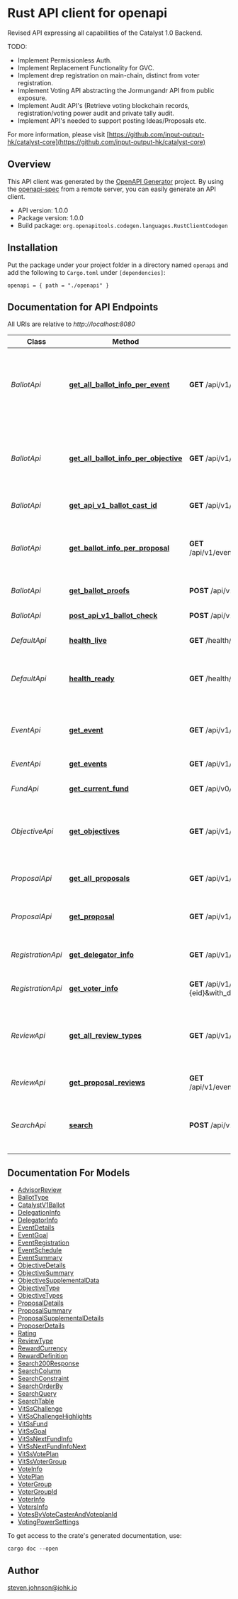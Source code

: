 # Rust API client for openapi

Revised API expressing all capabilities of the Catalyst 1.0 Backend.

TODO:
* Implement Permissionless Auth.
* Implement Replacement Functionality for GVC.
* Implement drep registration on main-chain, distinct from voter registration.
* Implement Voting API abstracting the Jormungandr API from public exposure.
* Implement Audit API's (Retrieve voting blockchain records,  registration/voting power audit and private tally audit.
* Implement API's needed to support posting Ideas/Proposals etc.

For more information, please visit [https://github.com/input-output-hk/catalyst-core](https://github.com/input-output-hk/catalyst-core)

## Overview

This API client was generated by the [OpenAPI Generator](https://openapi-generator.tech) project.  By using the [openapi-spec](https://openapis.org) from a remote server, you can easily generate an API client.

- API version: 1.0.0
- Package version: 1.0.0
- Build package: `org.openapitools.codegen.languages.RustClientCodegen`

## Installation

Put the package under your project folder in a directory named `openapi` and add the following to `Cargo.toml` under `[dependencies]`:

```
openapi = { path = "./openapi" }
```

## Documentation for API Endpoints

All URIs are relative to *http://localhost:8080*

Class | Method | HTTP request | Description
------------ | ------------- | ------------- | -------------
*BallotApi* | [**get_all_ballot_info_per_event**](docs/BallotApi.md#get_all_ballot_info_per_event) | **GET** /api/v1/event/{id}/ballots | Get all ballot information needed to cast a vote associated with an event
*BallotApi* | [**get_all_ballot_info_per_objective**](docs/BallotApi.md#get_all_ballot_info_per_objective) | **GET** /api/v1/event/{id}/objective/{obj_id}/ballots | Get all ballot information needed to cast a vote associated with an objective
*BallotApi* | [**get_api_v1_ballot_cast_id**](docs/BallotApi.md#get_api_v1_ballot_cast_id) | **GET** /api/v1/ballot/cast/{id} | Cast a ballot
*BallotApi* | [**get_ballot_info_per_proposal**](docs/BallotApi.md#get_ballot_info_per_proposal) | **GET** /api/v1/event/{id}/objective/{obj_id}/proposal/{prop_id}/ballot | Get ballot information needed to cast a vote associated with a proposal
*BallotApi* | [**get_ballot_proofs**](docs/BallotApi.md#get_ballot_proofs) | **POST** /api/v1/ballot/proof/{vkey}/{id} | Get Ballot Proof
*BallotApi* | [**post_api_v1_ballot_check**](docs/BallotApi.md#post_api_v1_ballot_check) | **POST** /api/v1/ballot/check | Check Ballot Validity
*DefaultApi* | [**health_live**](docs/DefaultApi.md#health_live) | **GET** /health/live | liveness of the service
*DefaultApi* | [**health_ready**](docs/DefaultApi.md#health_ready) | **GET** /health/ready | readiness of the service to accept incoming requests
*EventApi* | [**get_event**](docs/EventApi.md#get_event) | **GET** /api/v1/event/{id} | Get Individual Voting Event Details
*EventApi* | [**get_events**](docs/EventApi.md#get_events) | **GET** /api/v1/events | Get Voting Events.
*FundApi* | [**get_current_fund**](docs/FundApi.md#get_current_fund) | **GET** /api/v0/fund | Get available fund
*ObjectiveApi* | [**get_objectives**](docs/ObjectiveApi.md#get_objectives) | **GET** /api/v1/event/{id}/objectives | Get objectives to be decided for a Voting Event.
*ProposalApi* | [**get_all_proposals**](docs/ProposalApi.md#get_all_proposals) | **GET** /api/v1/event/{id}/objective/{obj_id}/proposals | Get summary all available proposals
*ProposalApi* | [**get_proposal**](docs/ProposalApi.md#get_proposal) | **GET** /api/v1/event/{id}/objective/{obj_id}/proposal/{prop_id} | Get Individual Proposal data
*RegistrationApi* | [**get_delegator_info**](docs/RegistrationApi.md#get_delegator_info) | **GET** /api/v1/registration/delegations/{sp_key}?event_id={eid} | Get voters info by stake public key
*RegistrationApi* | [**get_voter_info**](docs/RegistrationApi.md#get_voter_info) | **GET** /api/v1/registration/voter/{vkey}?event_id={eid}&with_delegators={flag} | Get voter's info by voting key
*ReviewApi* | [**get_all_review_types**](docs/ReviewApi.md#get_all_review_types) | **GET** /api/v1/event/{id}/objective/{obj_id}/review_types | Get summary all available review types for this objective.
*ReviewApi* | [**get_proposal_reviews**](docs/ReviewApi.md#get_proposal_reviews) | **GET** /api/v1/event/{id}/objective/{obj_id}/proposal/{prop_id}/reviews | Get reviews related to a proposal
*SearchApi* | [**search**](docs/SearchApi.md#search) | **POST** /api/v1/search | Search various resources with various constraints


## Documentation For Models

 - [AdvisorReview](docs/AdvisorReview.md)
 - [BallotType](docs/BallotType.md)
 - [CatalystV1Ballot](docs/CatalystV1Ballot.md)
 - [DelegationInfo](docs/DelegationInfo.md)
 - [DelegatorInfo](docs/DelegatorInfo.md)
 - [EventDetails](docs/EventDetails.md)
 - [EventGoal](docs/EventGoal.md)
 - [EventRegistration](docs/EventRegistration.md)
 - [EventSchedule](docs/EventSchedule.md)
 - [EventSummary](docs/EventSummary.md)
 - [ObjectiveDetails](docs/ObjectiveDetails.md)
 - [ObjectiveSummary](docs/ObjectiveSummary.md)
 - [ObjectiveSupplementalData](docs/ObjectiveSupplementalData.md)
 - [ObjectiveType](docs/ObjectiveType.md)
 - [ObjectiveTypes](docs/ObjectiveTypes.md)
 - [ProposalDetails](docs/ProposalDetails.md)
 - [ProposalSummary](docs/ProposalSummary.md)
 - [ProposalSupplementalDetails](docs/ProposalSupplementalDetails.md)
 - [ProposerDetails](docs/ProposerDetails.md)
 - [Rating](docs/Rating.md)
 - [ReviewType](docs/ReviewType.md)
 - [RewardCurrency](docs/RewardCurrency.md)
 - [RewardDefinition](docs/RewardDefinition.md)
 - [Search200Response](docs/Search200Response.md)
 - [SearchColumn](docs/SearchColumn.md)
 - [SearchConstraint](docs/SearchConstraint.md)
 - [SearchOrderBy](docs/SearchOrderBy.md)
 - [SearchQuery](docs/SearchQuery.md)
 - [SearchTable](docs/SearchTable.md)
 - [VitSsChallenge](docs/VitSsChallenge.md)
 - [VitSsChallengeHighlights](docs/VitSsChallengeHighlights.md)
 - [VitSsFund](docs/VitSsFund.md)
 - [VitSsGoal](docs/VitSsGoal.md)
 - [VitSsNextFundInfo](docs/VitSsNextFundInfo.md)
 - [VitSsNextFundInfoNext](docs/VitSsNextFundInfoNext.md)
 - [VitSsVotePlan](docs/VitSsVotePlan.md)
 - [VitSsVoterGroup](docs/VitSsVoterGroup.md)
 - [VoteInfo](docs/VoteInfo.md)
 - [VotePlan](docs/VotePlan.md)
 - [VoterGroup](docs/VoterGroup.md)
 - [VoterGroupId](docs/VoterGroupId.md)
 - [VoterInfo](docs/VoterInfo.md)
 - [VotersInfo](docs/VotersInfo.md)
 - [VotesByVoteCasterAndVoteplanId](docs/VotesByVoteCasterAndVoteplanId.md)
 - [VotingPowerSettings](docs/VotingPowerSettings.md)


To get access to the crate's generated documentation, use:

```
cargo doc --open
```

## Author

steven.johnson@iohk.io

